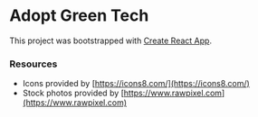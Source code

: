 # Adopt Green Tech

This project was bootstrapped with [Create React App](https://github.com/facebook/create-react-app).


### Resources
* Icons provided by [https://icons8.com/](https://icons8.com/)
* Stock photos provided by [https://www.rawpixel.com](https://www.rawpixel.com)